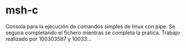 # msh-c
Consola para la ejecución de comandos simples de linux con pipe.
Se seguira completando el fichero mientras se completa la pratica.
Trabajo realizado por 100303587 y 10033...
